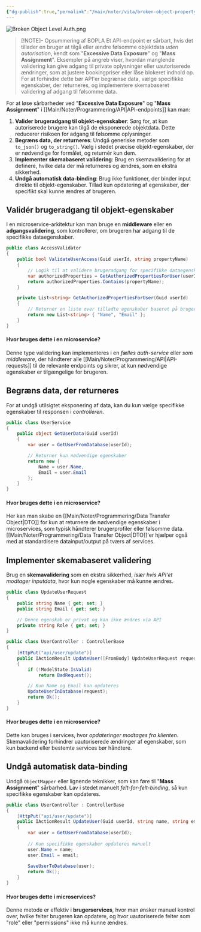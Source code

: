 ```yaml
---
{"dg-publish":true,"permalink":"/main/noter/vita/broken-object-property-level-authorization/","created":"2024-11-06T07:49:50.035+01:00"}
---
```


![Broken Object Level Auth.png](/img/user/98_Images/Broken%20Object%20Level%20Auth.png)
> [!NOTE]- Opsummering af BOPLA
> Et API-endpoint er sårbart, hvis det tillader en bruger at tilgå eller ændre følsomme objektdata *uden autorisation*, kendt som "**Excessive Data Exposure**" og "**Mass Assignment**". Eksempler på angreb viser, hvordan manglende validering kan give adgang til private oplysninger eller uautoriserede ændringer, som at justere bookingpriser eller låse blokeret indhold op. For at forhindre dette bør API'er begrænse data, vælge specifikke egenskaber, der returneres, og implementere skemabaseret validering af adgang til følsomme data.

For at løse sårbarheder ved "**Excessive Data Exposure**" og "**Mass Assignment**" i [[Main/Noter/Programmering/API\|API-endpoints]] kan man:

1. **Valider brugeradgang til objekt-egenskaber**: Sørg for, at kun autoriserede brugere kan tilgå de eksponerede objektdata. Dette reducerer risikoen for adgang til følsomme oplysninger.
2. **Begræns data, der returneres**: Undgå generiske metoder som `to_json()` og `to_string()`. Vælg i stedet præcise objekt-egenskaber, der er nødvendige for formålet, og returnér kun dem.
3. **Implementer skemabaseret validering**: Brug en skemavalidering for at definere, hvilke data der må returneres og ændres, som en ekstra sikkerhed.
4. **Undgå automatisk data-binding**: Brug ikke funktioner, der binder input direkte til objekt-egenskaber. Tillad kun opdatering af egenskaber, der specifikt skal kunne ændres af brugeren.

## Validér brugeradgang til objekt-egenskaber
I en microservice-arkitektur kan man bruge en **middleware** eller en **adgangsvalidering**, som kontrollerer, om brugeren har adgang til de specifikke dataegenskaber.

```csharp
public class AccessValidator
{
    public bool ValidateUserAccess(Guid userId, string propertyName)
    {
        // Logik til at validere brugeradgang for specifikke dataegenskaber
        var authorizedProperties = GetAuthorizedPropertiesForUser(userId);
        return authorizedProperties.Contains(propertyName);
    }

    private List<string> GetAuthorizedPropertiesForUser(Guid userId)
    {
        // Returner en liste over tilladte egenskaber baseret på brugerens rolle
        return new List<string> { "Name", "Email" };
    }
}
```

#### Hvor bruges dette i en microservice?
Denne type validering kan implementeres i en *fælles auth-service* eller *som middleware*, der håndterer alle [[Main/Noter/Programmering/API\|API-requests]] til de relevante endpoints og sikrer, at kun nødvendige egenskaber er tilgængelige for brugeren.

## Begræns data, der returneres
For at undgå utilsigtet eksponering af data, kan du kun vælge specifikke egenskaber til responsen i *controlleren*.

```csharp
public class UserService
{
    public object GetUserData(Guid userId)
    {
        var user = GetUserFromDatabase(userId);

        // Returner kun nødvendige egenskaber
        return new {
            Name = user.Name,
            Email = user.Email
        };
    }
}
```

#### Hvor bruges dette i en microservice?
Her kan man skabe en [[Main/Noter/Programmering/Data Transfer Object\|DTO]] for kun at returnere de nødvendige egenskaber i microservices, som typisk håndterer brugerprofiler eller følsomme data. [[Main/Noter/Programmering/Data Transfer Object\|DTO]]'er hjælper også med at standardisere datainput/output på tværs af services.

## Implementer skemabaseret validering
Brug en **skemavalidering** som en ekstra sikkerhed, *især hvis API'et modtager inputdata*, hvor kun nogle egenskaber må kunne ændres.

```csharp
public class UpdateUserRequest
{
    public string Name { get; set; }
    public string Email { get; set; }

    // Denne egenskab er privat og kan ikke ændres via API
    private string Role { get; set; }
}

public class UserController : ControllerBase
{
    [HttpPut("api/user/update")]
    public IActionResult UpdateUser([FromBody] UpdateUserRequest request)
    {
        if (!ModelState.IsValid)
            return BadRequest();

        // Kun Name og Email kan opdateres
        UpdateUserInDatabase(request);
        return Ok();
    }
}
```

#### Hvor bruges dette i en microservice?
Dette kan bruges i services, hvor *opdateringer modtages fra klienten*. Skemavalidering forhindrer uautoriserede ændringer af egenskaber, som kun backend eller bestemte services bør håndtere.

## Undgå automatisk data-binding
Undgå `ObjectMapper` eller lignende teknikker, som kan føre til "**Mass Assignment**" sårbarhed. Lav i stedet manuelt *felt-for-felt-binding*, så kun specifikke egenskaber kan opdateres.
```csharp
public class UserController : ControllerBase
{
    [HttpPut("api/user/update")]
    public IActionResult UpdateUser(Guid userId, string name, string email)
    {
        var user = GetUserFromDatabase(userId);
        
        // Kun specifikke egenskaber opdateres manuelt
        user.Name = name;
        user.Email = email;
        
        SaveUserToDatabase(user);
        return Ok();
    }
}
```

#### Hvor bruges dette i microservices?
Denne metode er effektiv i **brugerservices**, hvor man ønsker manuel kontrol over, hvilke felter brugeren kan opdatere, og hvor uautoriserede felter som "role" eller "permissions" ikke må kunne ændres.